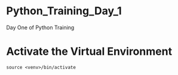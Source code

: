 # Python_Training_Day_1
Day One of Python Training

# Activate the Virtual Environment
`source <venv>/bin/activate`